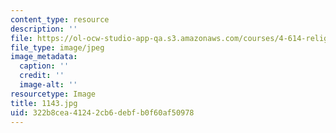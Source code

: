 ```yaml
---
content_type: resource
description: ''
file: https://ol-ocw-studio-app-qa.s3.amazonaws.com/courses/4-614-religious-architecture-and-islamic-cultures-fall-2002/322b8cea41242cb6debfb0f60af50978_1143.jpg
file_type: image/jpeg
image_metadata:
  caption: ''
  credit: ''
  image-alt: ''
resourcetype: Image
title: 1143.jpg
uid: 322b8cea-4124-2cb6-debf-b0f60af50978
---
```

